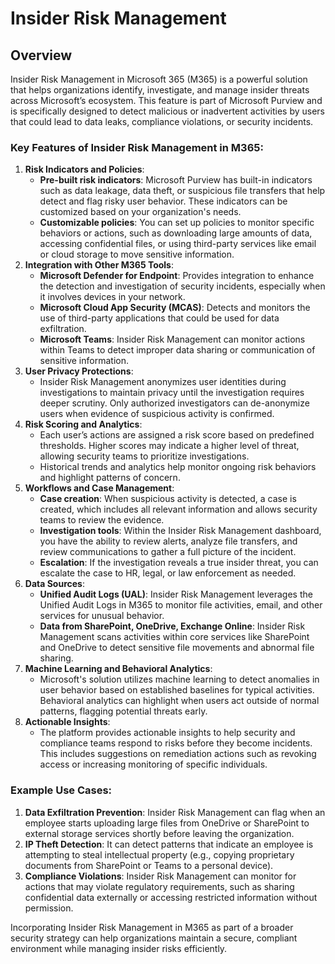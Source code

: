 # Insider Risk Management

## Overview

Insider Risk Management in Microsoft 365 (M365) is a powerful solution that helps organizations identify, investigate, and manage insider threats across Microsoft’s ecosystem. This feature is part of Microsoft Purview and is specifically designed to detect malicious or inadvertent activities by users that could lead to data leaks, compliance violations, or security incidents.

### Key Features of Insider Risk Management in M365:

1. **Risk Indicators and Policies**:
   * **Pre-built risk indicators**: Microsoft Purview has built-in indicators such as data leakage, data theft, or suspicious file transfers that help detect and flag risky user behavior. These indicators can be customized based on your organization's needs.
   * **Customizable policies**: You can set up policies to monitor specific behaviors or actions, such as downloading large amounts of data, accessing confidential files, or using third-party services like email or cloud storage to move sensitive information.
2. **Integration with Other M365 Tools**:
   * **Microsoft Defender for Endpoint**: Provides integration to enhance the detection and investigation of security incidents, especially when it involves devices in your network.
   * **Microsoft Cloud App Security (MCAS)**: Detects and monitors the use of third-party applications that could be used for data exfiltration.
   * **Microsoft Teams**: Insider Risk Management can monitor actions within Teams to detect improper data sharing or communication of sensitive information.
3. **User Privacy Protections**:
   * Insider Risk Management anonymizes user identities during investigations to maintain privacy until the investigation requires deeper scrutiny. Only authorized investigators can de-anonymize users when evidence of suspicious activity is confirmed.
4. **Risk Scoring and Analytics**:
   * Each user’s actions are assigned a risk score based on predefined thresholds. Higher scores may indicate a higher level of threat, allowing security teams to prioritize investigations.
   * Historical trends and analytics help monitor ongoing risk behaviors and highlight patterns of concern.
5. **Workflows and Case Management**:
   * **Case creation**: When suspicious activity is detected, a case is created, which includes all relevant information and allows security teams to review the evidence.
   * **Investigation tools**: Within the Insider Risk Management dashboard, you have the ability to review alerts, analyze file transfers, and review communications to gather a full picture of the incident.
   * **Escalation**: If the investigation reveals a true insider threat, you can escalate the case to HR, legal, or law enforcement as needed.
6. **Data Sources**:
   * **Unified Audit Logs (UAL)**: Insider Risk Management leverages the Unified Audit Logs in M365 to monitor file activities, email, and other services for unusual behavior.
   * **Data from SharePoint, OneDrive, Exchange Online**: Insider Risk Management scans activities within core services like SharePoint and OneDrive to detect sensitive file movements and abnormal file sharing.
7. **Machine Learning and Behavioral Analytics**:
   * Microsoft's solution utilizes machine learning to detect anomalies in user behavior based on established baselines for typical activities. Behavioral analytics can highlight when users act outside of normal patterns, flagging potential threats early.
8. **Actionable Insights**:
   * The platform provides actionable insights to help security and compliance teams respond to risks before they become incidents. This includes suggestions on remediation actions such as revoking access or increasing monitoring of specific individuals.

### Example Use Cases:

1. **Data Exfiltration Prevention**: Insider Risk Management can flag when an employee starts uploading large files from OneDrive or SharePoint to external storage services shortly before leaving the organization.
2. **IP Theft Detection**: It can detect patterns that indicate an employee is attempting to steal intellectual property (e.g., copying proprietary documents from SharePoint or Teams to a personal device).
3. **Compliance Violations**: Insider Risk Management can monitor for actions that may violate regulatory requirements, such as sharing confidential data externally or accessing restricted information without permission.

Incorporating Insider Risk Management in M365 as part of a broader security strategy can help organizations maintain a secure, compliant environment while managing insider risks efficiently.
